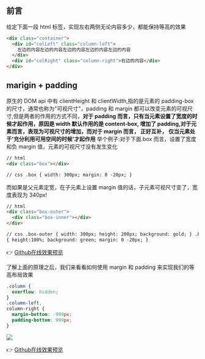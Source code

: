 ## 前言

给定下面一段 html 标签，实现左右两侧无论内容多少，都能保持等高的效果

```html
<div class="container">
  <div id="colLeft" class="column-left">
    左边的内容左边的内容左边的内容左边的内容左边的内容
  </div>
  <div id="colRight" class="column-right">右边的内容</div>
</div>
```

## marigin + padding

原生的 DOM api 中有 clientHeight 和 clientWidth,指的是元素的 padding-box 的尺寸，通常也称为"可视尺寸"，padding 和 margin 都可以改变元素的可视尺寸,但是两者的作用的方式不同，**对于 padding 而言，只有当元素设置了宽度的时候才起作用，原因是 width 默认作用的是 content-box, 增加了 padding,对于元素而言，表现为可视尺寸的增加，而对于 margin 而言， 正好互补， 仅当元素处于'充分利用可用空间的时候'才起作用**
举个例子:对于下面.box 而言，设置了宽度和负 margin 值，元素的可视尺寸没有发生变化

```html
// html
<div class="box"></div>

// css .box { width: 300px; margin: 0 -20px; }
```

而如果是父元素定宽，在子元素上设置 margin 值的话，子元素可视尺寸变了，宽度表现为 340px!

```html
// html
<div class="box-outer">
  <div class="box-inner"></div>
</div>

// css .box-outer { width: 300px; height: 200px; background: gold; } .box-inner
{ height:100%; background: green; margin: 0 -20px; }
```

👉 [Github在线效果预览](https://chenxiaoyao6228.github.io/html-preview/?https://github.com/chenxiaoyao6228/fe-notes/blob/main/HTML_CSS/_demo/css-equal-height/1.html)

了解上面的原理之后，我们来看看如何使用 margin 和 padding 来实现我们的等高布局效果

```css
.column {
  overflow: hidden;
}
.column-left,
column-right {
  margin-bottom: -999px;
  padding-bottom: 999px;
}
```

![](https://cdn.jsdelivr.net/gh/chenxiaoyao6228/cloudimg@main/2019/css-equal-height-2.png)

👉 [Github在线效果预览](https://chenxiaoyao6228.github.io/html-preview/?https://github.com/chenxiaoyao6228/fe-notes/blob/main/HTML_CSS/_demo/css-equal-height/2.html)